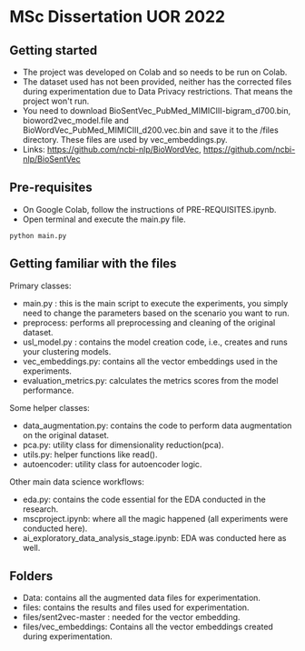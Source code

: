 # MSc Dissertation UOR 2022



## Getting started

- The project was developed on Colab and so needs to be run on Colab.
- The dataset used has not been provided, neither has the corrected files during experimentation due to Data Privacy restrictions. That means the project won't run. 
- You need to download BioSentVec_PubMed_MIMICIII-bigram_d700.bin, bioword2vec_model.file and BioWordVec_PubMed_MIMICIII_d200.vec.bin and save it to the /files directory. These files are used by vec_embeddings.py.
- Links: https://github.com/ncbi-nlp/BioWordVec, https://github.com/ncbi-nlp/BioSentVec

## Pre-requisites

- On Google Colab, follow the instructions of PRE-REQUISITES.ipynb.
- Open terminal and execute the main.py file.

```
python main.py
```

## Getting familiar with the files

Primary classes:

- main.py : this is the main script to execute the experiments, you simply need to change the parameters based on the scenario you want to run.
- preprocess: performs all preprocessing and cleaning of the original dataset.
- usl_model.py : contains the model creation code, i.e., creates and runs your clustering models.
- vec_embeddings.py: contains all the vector embeddings used in the experiments.
- evaluation_metrics.py: calculates the metrics scores from the model performance.

Some helper classes:

- data_augmentation.py: contains the code to perform data augmentation on the original dataset.
- pca.py: utility class for dimensionality reduction(pca).
- utils.py: helper functions like read().
- autoencoder: utility class for autoencoder logic.

Other main data science workflows:

- eda.py: contains the code essential for the EDA conducted in the research.
- mscproject.ipynb: where all the magic happened (all experiments were conducted here).
- ai_exploratory_data_analysis_stage.ipynb: EDA was conducted here as well.



## Folders

- Data: contains all the augmented data files for experimentation.
- files: contains the results and files used for experimentation.
- files/sent2vec-master : needed for the vector embedding.
- files/vec_embeddings: Contains all the vector embeddings created during experimentation.
         


